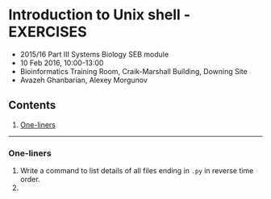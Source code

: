 # Introduction to Unix shell - EXERCISES

* 2015/16 Part III Systems Biology SEB module
* 10 Feb 2016, 10:00-13:00
* Bioinformatics Training Room, Craik-Marshall Building, Downing Site
* Avazeh Ghanbarian, Alexey Morgunov

## Contents

1. [One-liners](#one-liners)

---
### One-liners

1. Write a command to list details of all files ending in `.py` in reverse time order.
2. 
